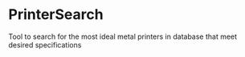 # PrinterSearch
Tool to search for the most ideal metal printers in database that meet desired specifications
